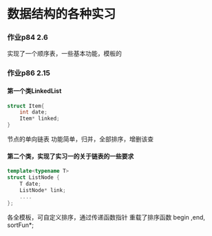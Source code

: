# 数据结构的各种实习

### 作业p84 2.6
实现了一个顺序表，一些基本功能，模板的

### 作业p86 2.15

#### 第一个类LinkedList
```cpp
struct Item{
    int date;
    Item* linked;
}
```
节点的单向链表
功能简单，归并，全部排序，增删该查


#### 第二个类，实现了实习一的关于链表的一些要求

```cpp
template<typename T>
struct ListNode {
	T date;
	ListNode* link;
    ....
};
```
各全模板，可自定义排序，通过传递函数指针
重载了排序函数 begin ,end, sortFun*;




